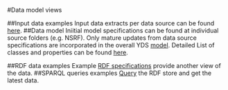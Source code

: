 #Data model views

##Input data examples
Input data extracts per data source can be found [here](https://github.com/YourDataStories/ontology/blob/master/Overall%20model/Input%20Data%20Examples.md).
##Data model
Iniitial model specifications can be found at individual source folders (e.g. NSRF). Only mature updates from data source specifications are incorporated in the overall YDS [model](https://github.com/YourDataStories/ontology/blob/master/Overall%20model/YDS%20model.owl). 
Detailed List of classes and properties can be found [here](https://docs.google.com/spreadsheets/d/1xMiTAk7mXhGPnSU4-qspiYaN15ur4v3J0lU8qYODtzk/edit#gid=481927591).

##RDF data examples
Example [RDF specifications](https://github.com/YourDataStories/ontology/blob/master/Overall%20model/RDF%20Data%20Examples.md) provide another view of the data.
##SPARQL queries examples
[Query](https://github.com/YourDataStories/ontology/blob/master/Overall%20model/SPARQL%20queries.md) the RDF store and get the latest data.
